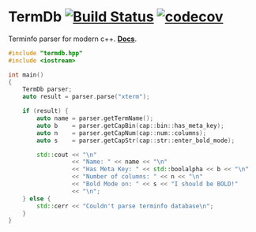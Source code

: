 # TermDb [![Build Status](https://travis-ci.org/agauniyal/termdb.svg?branch=master)](https://travis-ci.org/agauniyal/termdb) [![codecov](https://codecov.io/gh/agauniyal/termdb/branch/master/graph/badge.svg)](https://codecov.io/gh/agauniyal/termdb)

Terminfo parser for modern c++. **[Docs](https://github.com/agauniyal/termdb/blob/master/docs/info.md)**.

```cpp
#include "termdb.hpp"
#include <iostream>

int main()
{
	TermDb parser;
	auto result = parser.parse("xterm");

	if (result) {
		auto name = parser.getTermName();
		auto b    = parser.getCapBin(cap::bin::has_meta_key);
		auto n    = parser.getCapNum(cap::num::columns);
		auto s    = parser.getCapStr(cap::str::enter_bold_mode);

		std::cout << "\n"
		          << "Name: " << name << "\n"
		          << "Has Meta Key: " << std::boolalpha << b << "\n"
		          << "Number of columns: " << n << "\n"
		          << "Bold Mode on: " << s << "I should be BOLD!"
		          << "\n";
	} else {
		std::cerr << "Couldn't parse terminfo database\n";
	}
}
```
